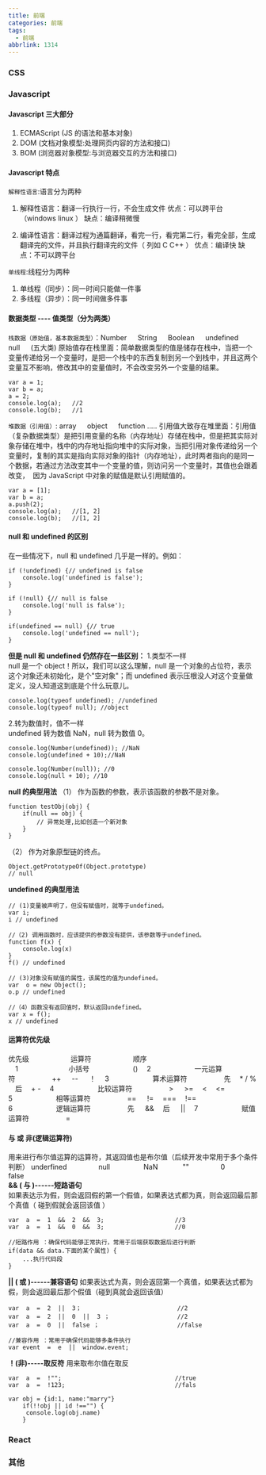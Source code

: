 ```yaml
---
title: 前端
categories: 前端
tags:
  - 前端
abbrlink: 1314
---
```


<!-- ### 前言
由于前端知识点太多就很复杂，面试的时候有很多面试官又经常问一些偏基础的技术点，故整理此文章来帮助大家更高的应对面试，也以备自己不时之需 -->

### CSS

### Javascript

#### Javascript 三大部分

1. ECMAScript (JS 的语法和基本对象)
2. DOM (文档对象模型:处理网页内容的方法和接口)
3. BOM (浏览器对象模型:与浏览器交互的方法和接口)

#### Javascript 特点

`解释性语言`:语言分为两种

1. 解释性语言：翻译一行执行一行，不会生成文件
   优点：可以跨平台（windows linux ）
   缺点：编译稍微慢

2. 编译性语言：翻译过程为通篇翻译，看完一行，看完第二行，看完全部，生成翻译完的文件，并且执行翻译完的文件（ 列如 C C++ ）
   优点：编译快
   缺点：不可以跨平台

`单线程`:线程分为两种

1. 单线程（同步）：同一时间只能做一件事
2. 多线程（异步）：同一时间做多件事

#### 数据类型 ---- 值类型（分为两类）

`栈数据（原始值，基本数据类型）`：Number &emsp; String &emsp; Boolean &emsp; undefined &emsp; null &emsp; (五大类)
原始值存在栈里面：简单数据类型的值是储存在栈中，当把一个变量传递给另一个变量时，是把一个栈中的东西复制到另一个到栈中，并且这两个变量互不影响，修改其中的变量值时，不会改变另外一个变量的结果。

```
var a = 1;
var b = a;
a = 2;
console.log(a);   //2
console.log(b);   //1
```

`堆数据（引用值）`: array &emsp; object &emsp; function .....
引用值大致存在堆里面：引用值（复杂数据类型）是把引用变量的名称（内存地址）存储在栈中，但是把其实际对象存储在堆中，栈中的内存地址指向堆中的实际对象，当把引用对象传递给另一个变量时，复制的其实是指向实际对象的指针（内存地址），此时两者指向的是同一个数据，若通过方法改变其中一个变量的值，则访问另一个变量时，其值也会跟着改变，  因为 JavaScript 中对象的赋值是默认引用赋值的。

```
var a = [1];
var b = a;
a.push(2);
console.log(a);   //[1, 2]
console.log(b);   //[1, 2]
```

#### null 和 undefined 的区别

在一些情况下，null 和 undefined 几乎是一样的。例如：

```
if (!undefined) {// undefined is false
    console.log('undefined is false');
}

if (!null) {// null is false
    console.log('null is false');
}

if(undefined == null) {// true
    console.log('undefined == null');
}
```

**但是 null 和 undefined 仍然存在一些区别：** 1.类型不一样  
null 是一个 object！所以，我们可以这么理解，null 是一个对象的占位符，表示这个对象还未初始化，是个"空对象"；而 undefined 表示压根没人对这个变量做定义，没人知道这到底是个什么玩意儿。

```
console.log(typeof undefined); //undefined
console.log(typeof null); //object
```

2.转为数值时，值不一样  
undefined 转为数值 NaN，null 转为数值 0。

```
console.log(Number(undefined)); //NaN
console.log(undefined + 10);//NaN

console.log(Number(null)); //0
console.log(null + 10); //10
```

**null 的典型用法**
（1） 作为函数的参数，表示该函数的参数不是对象。

```
function testObj(obj) {
    if(null == obj) {
        // 异常处理,比如创造一个新对象
    }
}
```

（2） 作为对象原型链的终点。

```
Object.getPrototypeOf(Object.prototype)
// null
```

**undefined 的典型用法**

```
// (1)变量被声明了，但没有赋值时，就等于undefined。
var i;
i // undefined

//（2) 调用函数时，应该提供的参数没有提供，该参数等于undefined。
function f(x) {
    console.log(x)
}
f() // undefined

// (3)对象没有赋值的属性，该属性的值为undefined。
var  o = new Object();
o.p // undefined

//（4）函数没有返回值时，默认返回undefined。
var x = f();
x // undefined
```

#### 运算符优先级

优先级&emsp;&emsp;&emsp;&emsp;&emsp;&emsp;运算符&emsp;&emsp;&emsp;&emsp;&emsp;&emsp;顺序&emsp;&emsp;&emsp;  
&emsp;1&emsp;&emsp;&emsp;&emsp;&emsp;&emsp;&emsp; 小括号&emsp;&emsp;&emsp;&emsp;&emsp;&emsp; ()
&emsp;2&emsp;&emsp;&emsp;&emsp;&emsp;&emsp; 一元运算符&emsp;&emsp;&emsp;&emsp;&emsp; ++ &emsp; -- &emsp; ！
&emsp;3&emsp;&emsp;&emsp;&emsp;&emsp;&emsp; 算术运算符&emsp;&emsp;&emsp;&emsp;&emsp; 先&emsp; \* / % &emsp;后&emsp; + -
&emsp;4&emsp;&emsp;&emsp;&emsp;&emsp;&emsp; 比较运算符&emsp;&emsp;&emsp;&emsp;&emsp; > &emsp; >=&emsp; <&emsp; <=
&emsp;5&emsp;&emsp;&emsp;&emsp;&emsp;&emsp; 相等运算符&emsp;&emsp;&emsp;&emsp;&emsp; == &emsp; !=&emsp; ===&emsp; !==&emsp;
&emsp;6&emsp;&emsp;&emsp;&emsp;&emsp;&emsp; 逻辑运算符&emsp;&emsp;&emsp;&emsp;&emsp; 先 &emsp; && &emsp;后 &emsp; ||
&emsp;7&emsp;&emsp;&emsp;&emsp;&emsp;&emsp; 赋值运算符&emsp;&emsp;&emsp;&emsp;&emsp; =

#### 与 或 非(逻辑运算符)

用来进行布尔值运算的运算符，其返回值也是布尔值（后续开发中常用于多个条件判断）
underfined &emsp;&emsp;&emsp;&emsp; null &emsp;&emsp;&emsp; &emsp; NaN &emsp;&emsp;&emsp; "" &emsp;&emsp;&emsp;&emsp; 0 &emsp;&emsp;&emsp;&emsp; false  
**&& ( 与 )------短路语句**  
如果表达示为假，则会返回假的第一个假值，如果表达式都为真，则会返回最后那个真值（ 碰到假就会返回该值 ）

```
var  a  =  1  &&  2  &&  3;                    //3
var  a  =  1  &&  0  &&  3;                    //0

//短路作用 ：确保代码能够正常执行，常用于后端获取数据后进行判断
if(data && data.下面的某个属性) {
    ...执行代码段
}
```

**|| ( 或 )------兼容语句**
如果表达式为真，则会返回第一个真值，如果表达式都为假，则会返回最后那个假值（碰到真就会返回该值）

```
var  a  =  2  ||  3；                           //2
var  a  =  2  ||  0  ||  3 ；                   //2
var  a  =  0  ||  false ；                      //false

//兼容作用 ：常用于确保代码能够多条件执行
var event  =  e  ||  window.event;
```

**！(非)-----取反符**
用来取布尔值在取反

```
var  a  =  !"";                                //true
var  a  =  !123;                               //fals

var obj = {id:1, name:"marry"}
    if(!!obj || id !=="") {
     console.log(obj.name)
    }
```

### React

### 其他
